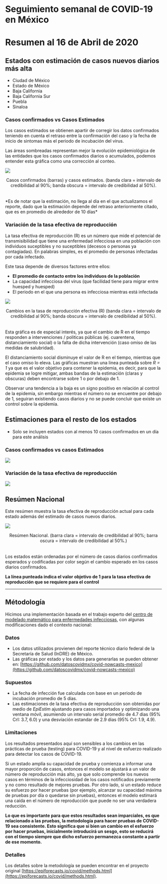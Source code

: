 # Seguimiento semanal de COVID-19 en México
# Resumen al 16 de Abril de 2020

## Estados con estimación de casos nuevos diarios más alta

- Ciudad de México
- Estado de México
- Baja California
- Baja California Sur
- Puebla
- Sinaloa

### Casos confirmados vs Casos Estimados

Los casos estimados se obtienen apartir de corregir los datos confirmados teniendo en cuenta el retraso entre la confirmación del caso y la fecha de inicio de sintomas más el periodo de incubación del virus.

Las áreas sombreadas representan mejor la evolución epidemiológica de las entidades que los casos confirmados diarios o acumulados, podemos entender esta gráfica como una corrección al conteo. 

![](https://raw.githubusercontent.com/datoscovidmx/covid-nowcasts-mexico/master/2020-04-16/regional-summary/high_cases_plot.png)

<center>Casos confirmados (barras) y casos estimados. (banda clara = intervalo de credibilidad al 90%; banda obscura = intervalo de credibilidad al 50%).</center><br />
<br />
*Es de notar que la estimación, no llega al dia en el que actualizamos el reporte, dado que la estimación depende del retraso anteriormente citado, que es en promedio de alrededor de 10 días*

### Variación de la tasa efectiva de reproducción 

La tasa efectiva de reproducción (R) es un número que mide el potencial de transmisibilidad que tiene una enfermedad infecciosa en una población con individuos suceptibles y no suceptibles (decesos o personas ya contagiadas). En palabras simples, es el promedio de personas infectadas por cada infectado.

Este tasa depende de diversos factores entre ellos:
- **El promedio de contacto entre los individuos de la población**
- La capacidad infecciosa del virus (que facilidad tiene para migrar entre huesped y huesped)
- El periodo en el que una persona es infecciosa mientras está infectada

![](https://raw.githubusercontent.com/datoscovidmx/covid-nowcasts-mexico/master/2020-04-16/regional-summary/high_cases_rt_plot.png)

<center> Cambios en la tasa de reproducción efectiva (R) (banda clara = intervalo de credibilidad al 90%; banda obscura = intervalo de credibilidad al 50%).</center><br />
<br />
Esta gráfica es de especial interés, ya que el cambio de R en el tiempo responden a intervenciones / politicas públicas (ej. cuarentena, distanciamiento social) o la falta de dicha intervención (caso omiso de las medidas de salubridad).

El distanciamiento social disminuye el valor de R en el tiempo, mientras que el caso omiso lo eleva. Las gráficas muestran una linea punteada sobre *R = 1* ya que es el valor objetivo para contener la epidemia, es decir, para que la epidemia se logre mitigar, ambas bandas de la estimación (claras y obscuras) deben encontrarse sobre 1 o por debajo de 1.

Observar una tendencia a la baja es un signo positivo en relación al control de la epidemia, sin embargo mientras el número no se encuentre por debajo de 1, seguiran existiendo casos diarios y no se puede concluir que existe un control sobre la epidemia.

## Estimaciones para el resto de los estados

- Solo se incluyen estados con al menos 10 casos confirmados en un día para este análisis

### Casos confirmados vs casos Estimados

![](https://raw.githubusercontent.com/datoscovidmx/covid-nowcasts-mexico/master/2020-04-16/regional-summary/cases_plot.png)

### Variación de la tasa efectiva de reproducción 

![](https://raw.githubusercontent.com/datoscovidmx/covid-nowcasts-mexico/master/2020-04-16/regional-summary/rt_plot.png)

## Resúmen Nacional

Este resúmen muestra la tasa efectiva de reproducción actual para cada estado además del estimado de casos nuevos diarios.

![](https://raw.githubusercontent.com/datoscovidmx/covid-nowcasts-mexico/master/2020-04-16/regional-summary/summary_plot.png)

<center>Resúmen Nacional. (barra clara = intervalo de credibilidad al 90%; barra oscura = intervalo de credibilidad al 50%.)</center><br />
<br />
Los estados están ordenadas por el número de casos diarios confirmados esperados y codificadas por color según el cambio esperado en los casos diarios confirmados. 

**La línea punteada indica el valor objetivo de 1 para la tasa efectiva de reproducción que se requiere para el control**

---
## Métodología

Hicimos una implementación basada en el trabajo experto del [centro de modelado matemático para enfermedades infecciosas](https://cmmid.github.io/), con algunas modificaciones dado el contexto nacional:

### Datos

- Los datos utilizados provienen del reporte técnico diario federal de la Secretaría de Salud (InDRE) de México.
- Las gráficas por estado y los datos para generarlas se pueden obtener en: [https://github.com/datoscovidmx/covid-nowcasts-mexico](https://github.com/datoscovidmx/covid-nowcasts-mexico)

### Supuestos

- La fecha de infección fue calculada con base en un periodo de incubación promedio de 5 días.
- Las estimaciones de la tasa efectiva de reproducción son obtenidas por medio de *EpiEstim* ajustando para casos importados y optimizando una ventana móvil, asumiendo un intervalo serial promedio de 4.7 dias (95% CrI: 3.7, 6.0) y una desviación estandar de 2.9 dias (95% CrI: 1.9, 4.9).

### Limitaciones

Los resultados presentados aquí son sensibles a los cambios en las prácticas de prueba (testing) para COVID-19 y al nivel de esfuerzo realizado para detectar los casos de COVID-19. 

Si un estado amplía su capacidad de prueba y comienza a informar una mayor proporción de casos, entonces el modelo se ajustará a un valor de número de reproducción más alto, ya que solo comprende los nuevos casos en términos de la infecciosidad de los casos notificados previamente y no como resultado de mejores pruebas. Por otro lado, si un estado reduce su esfuerzo por hacer pruebas (por ejemplo, alcanzar su capacidad máxima de pruebas por día o quedarse sin pruebas), entonces el modelo estimará una caída en el número de reproducción que puede no ser una verdadera reducción. 

**Lo que es importante para que estos resultados sean imparciales, es que relacionado a las pruebas, la metodología para hacer pruebas de COVID-19 sea consistente. Esto significa que si bien un cambio en el esfuerzo por hacer pruebas, inicialmente introducirá un sesgo, esto se reducirá con el tiempo siempre que dicho esfuerzo permanezca constante a partir de ese momento.**

### Detalles 

Los detalles sobre la metodología se pueden encontrar en el proyecto original [https://epiforecasts.io/covid/methods.html](https://epiforecasts.io/covid/methods.html).
